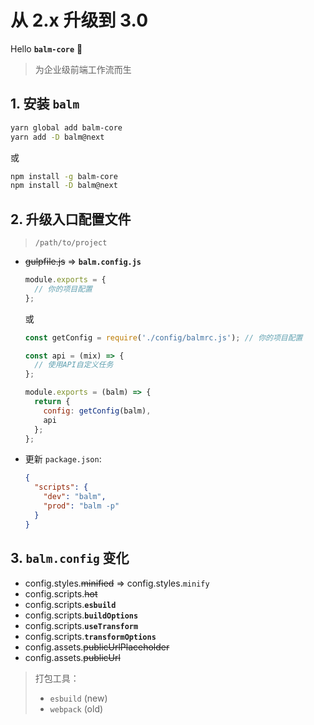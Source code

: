 # 从 2.x 升级到 3.0

Hello **`balm-core`** :tada:

> 为企业级前端工作流而生

## 1. 安装 **`balm`**

```sh
yarn global add balm-core
yarn add -D balm@next
```

或

```sh
npm install -g balm-core
npm install -D balm@next
```

## 2. 升级入口配置文件

> `/path/to/project`

- <del>gulpfile.js</del> => **`balm.config.js`**

  ```js
  module.exports = {
    // 你的项目配置
  };
  ```

  或

  ```js
  const getConfig = require('./config/balmrc.js'); // 你的项目配置

  const api = (mix) => {
    // 使用API自定义任务
  };

  module.exports = (balm) => {
    return {
      config: getConfig(balm),
      api
    };
  };
  ```

- 更新 `package.json`:

  ```json
  {
    "scripts": {
      "dev": "balm",
      "prod": "balm -p"
    }
  }
  ```

## 3. `balm.config` 变化

- config.styles.<del>minified</del> => config.styles.`minify`
- config.scripts.<del>hot</del>
- config.scripts.**`esbuild`**
- config.scripts.**`buildOptions`**
- config.scripts.**`useTransform`**
- config.scripts.**`transformOptions`**
- config.assets.<del>publicUrlPlaceholder</del>
- config.assets.<del>publicUrl</del>

> 打包工具：
>
> - `esbuild` (new)
> - `webpack` (old)
